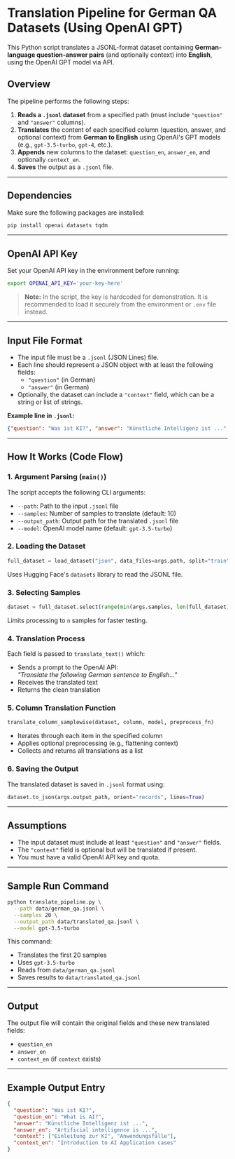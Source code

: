 
# Translation Pipeline for German QA Datasets (Using OpenAI GPT)

This Python script translates a JSONL-format dataset containing **German-language question-answer pairs** (and optionally context) into **English**, using the OpenAI GPT model via API.

## Overview

The pipeline performs the following steps:

1. **Reads a `.jsonl` dataset** from a specified path (must include `"question"` and `"answer"` columns).
2. **Translates** the content of each specified column (question, answer, and optional context) from **German to English** using OpenAI's GPT models (e.g., `gpt-3.5-turbo`, `gpt-4`, etc.).
3. **Appends** new columns to the dataset: `question_en`, `answer_en`, and optionally `context_en`.
4. **Saves** the output as a `.jsonl` file.

---

## Dependencies

Make sure the following packages are installed:

```bash
pip install openai datasets tqdm
```

---

## OpenAI API Key

Set your OpenAI API key in the environment before running:

```bash
export OPENAI_API_KEY='your-key-here'
```

> **Note:** In the script, the key is hardcoded for demonstration. It is recommended to load it securely from the environment or `.env` file instead.

---

## Input File Format

- The input file must be a `.jsonl` (JSON Lines) file.
- Each line should represent a JSON object with at least the following fields:
  - `"question"` (in German)
  - `"answer"` (in German)
- Optionally, the dataset can include a `"context"` field, which can be a string or list of strings.

**Example line in `.jsonl`:**

```json
{"question": "Was ist KI?", "answer": "Künstliche Intelligenz ist ...", "context": ["Einleitung zur KI", "Anwendungsfälle"]}
```

---

## How It Works (Code Flow)

### 1. **Argument Parsing** (`main()`)

The script accepts the following CLI arguments:
- `--path`: Path to the input `.jsonl` file
- `--samples`: Number of samples to translate (default: 10)
- `--output_path`: Output path for the translated `.jsonl` file
- `--model`: OpenAI model name (default: `gpt-3.5-turbo`)

### 2. **Loading the Dataset**

```python
full_dataset = load_dataset("json", data_files=args.path, split="train")
```

Uses Hugging Face's `datasets` library to read the JSONL file.

### 3. **Selecting Samples**

```python
dataset = full_dataset.select(range(min(args.samples, len(full_dataset))))
```

Limits processing to `n` samples for faster testing.

### 4. **Translation Process**

Each field is passed to `translate_text()` which:
- Sends a prompt to the OpenAI API:  
  _"Translate the following German sentence to English..."_
- Receives the translated text
- Returns the clean translation

### 5. **Column Translation Function**

```python
translate_column_samplewise(dataset, column, model, preprocess_fn)
```

- Iterates through each item in the specified column
- Applies optional preprocessing (e.g., flattening context)
- Collects and returns all translations as a list

### 6. **Saving the Output**

The translated dataset is saved in `.jsonl` format using:

```python
dataset.to_json(args.output_path, orient="records", lines=True)
```

---

## Assumptions

- The input dataset must include at least `"question"` and `"answer"` fields.
- The `"context"` field is optional but will be translated if present.
- You must have a valid OpenAI API key and quota.

---

## Sample Run Command

```bash
python translate_pipeline.py \
  --path data/german_qa.jsonl \
  --samples 20 \
  --output_path data/translated_qa.jsonl \
  --model gpt-3.5-turbo
```

This command:
- Translates the first 20 samples
- Uses `gpt-3.5-turbo`
- Reads from `data/german_qa.jsonl`
- Saves results to `data/translated_qa.jsonl`

---

## Output

The output file will contain the original fields and these new translated fields:
- `question_en`
- `answer_en`
- `context_en` (if `context` exists)

---

## Example Output Entry

```json
{
  "question": "Was ist KI?",
  "question_en": "What is AI?",
  "answer": "Künstliche Intelligenz ist ...",
  "answer_en": "Artificial intelligence is ...",
  "context": ["Einleitung zur KI", "Anwendungsfälle"],
  "context_en": "Introduction to AI Application cases"
}
```
